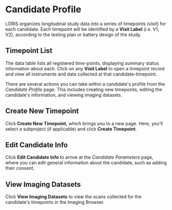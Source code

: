 # Candidate Profile

LORIS organizes longitudinal study data into a series of timepoints (visit) for each candidate. Each timepoint will be identified by a **Visit Label** (i.e. V1, V2), according to the testing plan or battery design of the study.

## Timepoint List

The data table lists all registered time-points, displaying summary status information about each. Click on any **Visit Label** to open a timepoint record and view all instruments and data collected at that candidate-timepoint.

There are several actions you can take within a candidate's profile from the *Candidate Profile* page. This includes creating new timepoints, editing the candidate's information, and viewing imaging datasets.

## Create New Timepoint

Click **Create New Timepoint**, which brings you to a new page. Here, you'll select a subproject (if applicable) and click **Create Timepoint**. 

## Edit Candidate Info

Click **Edit Candidate Info** to arrive at the *Candidate Parameters* page, where you can edit general information about the candidate, such as adding their consent. 

## View Imaging Datasets

Click **View Imaging Datasets** to view the scans collected for the candidate's timepoints in the Imaging Browser.

